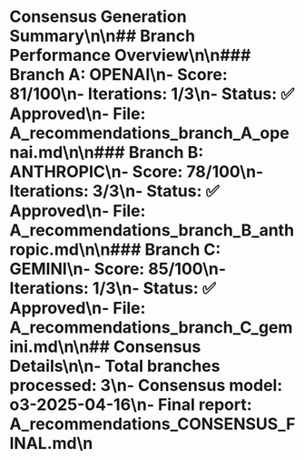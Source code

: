 # Consensus Generation Summary\n\n## Branch Performance Overview\n\n### Branch A: OPENAI\n- **Score**: 81/100\n- **Iterations**: 1/3\n- **Status**: ✅ Approved\n- **File**: A_recommendations_branch_A_openai.md\n\n### Branch B: ANTHROPIC\n- **Score**: 78/100\n- **Iterations**: 3/3\n- **Status**: ✅ Approved\n- **File**: A_recommendations_branch_B_anthropic.md\n\n### Branch C: GEMINI\n- **Score**: 85/100\n- **Iterations**: 1/3\n- **Status**: ✅ Approved\n- **File**: A_recommendations_branch_C_gemini.md\n\n## Consensus Details\n\n- **Total branches processed**: 3\n- **Consensus model**: o3-2025-04-16\n- **Final report**: A_recommendations_CONSENSUS_FINAL.md\n